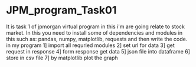 # JPM_program_Task01
It is task 1 of jpmorgan virtual program in this i'm are going relate to stock market.
In this you need to install some of dependencies and modules
in this such as: pandas, numpy, matplotlib, requests
and then write the code.
in my program 
1] import all requried modules 
2] set url for data
3] get request in response
4] form response get data 
5] json file into dataframe
6] store in csv file
7] by matplotlib plot the graph
